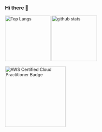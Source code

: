 ### Hi there 👋

<!--
**kakikubo/kakikubo** is a ✨ _special_ ✨ repository because its `README.md` (this file) appears on your GitHub profile.

Here are some ideas to get you started:

- 🔭 I’m currently working on ...
- 🌱 I’m currently learning ...
- 👯 I’m looking to collaborate on ...
- 🤔 I’m looking for help with ...
- 💬 Ask me about ...
- 📫 How to reach me: ...
- 😄 Pronouns: ...
- ⚡ Fun fact: ...
-->
<p align="left"> 
  <img alt="Top Langs" height="150px" src="https://github-readme-stats.vercel.app/api/top-langs/?username=kakikubo&layout=compact&count_private=true&show_icons=true&theme=onedark" />
  <img alt="github stats" height="150px" src="https://github-readme-stats.vercel.app/api?username=kakikubo&count_private=true&show_icons=true&show_icons=true&theme=onedark" />
</p>


<img width="200" height="200" alt="AWS Certified Cloud Practitioner Badge" src="https://github.com/user-attachments/assets/0be50ac8-798d-4ce1-87f2-64d3efe84016" />

